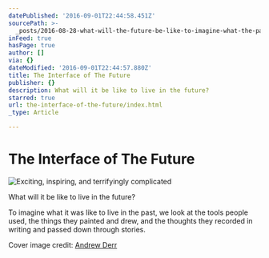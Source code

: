 ```yaml
---
datePublished: '2016-09-01T22:44:58.451Z'
sourcePath: >-
  _posts/2016-08-28-what-will-the-future-be-like-to-imagine-what-the-past-was-l.md
inFeed: true
hasPage: true
author: []
via: {}
dateModified: '2016-09-01T22:44:57.880Z'
title: The Interface of The Future
publisher: {}
description: What will it be like to live in the future?
starred: true
url: the-interface-of-the-future/index.html
_type: Article

---
```

# The Interface of The Future
![Exciting, inspiring, and terrifyingly complicated](https://the-grid-user-content.s3-us-west-2.amazonaws.com/f0b1fab8-1462-488a-ad34-a597d43a7ed9.png)

What will it be like to live in the future?

To imagine what it was like to live in the past, we look at the tools people used, the things they painted and drew, and the thoughts they recorded in writing and passed down through stories.

Cover image credit: [Andrew Derr][0]

[0]: https://www.behance.net/gallery/26553993/HUD-Elements-futuristic-user-interface-templates "Andrew Derr"